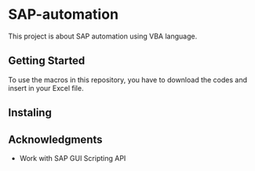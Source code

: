 # SAP-automation

This project is about SAP automation using VBA language.

## Getting Started

To use the macros in this repository, you have to download the codes and insert in your Excel file.

## Instaling

## 

## Acknowledgments
* Work with SAP GUI Scripting API
